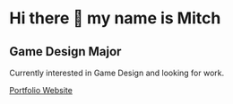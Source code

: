 # Hi there 👋 my name is Mitch 

## Game Design Major

Currently interested in Game Design and looking for work.

[Portfolio Website](http://mitch-foster.com/)
